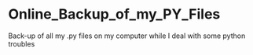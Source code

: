 # Online_Backup_of_my_PY_Files
Back-up of all my .py files on my computer while I deal with some python troubles 
